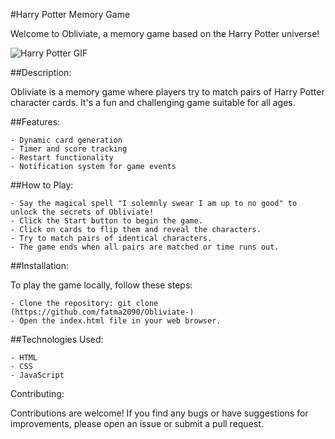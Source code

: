 #Harry Potter Memory Game

Welcome to Obliviate, a memory game based on the Harry Potter universe!

![Harry Potter GIF]([https://media.giphy.com/media/cz5gkVEv8Y7q0/giphy.gif](https://www.theworks.co.uk/on/demandware.static/-/Sites-TWS-UK-Library/default/dw311fa5d9/images/store/blog/1%20your-a-wizard-harry.gif))


##Description:

Obliviate is a memory game where players try to match pairs of Harry Potter character cards. It's a fun and challenging game suitable for all ages.

##Features:

    - Dynamic card generation
    - Timer and score tracking
    - Restart functionality
    - Notification system for game events

##How to Play:

    - Say the magical spell "I solemnly swear I am up to no good" to unlock the secrets of Obliviate!
    - Click the Start button to begin the game.
    - Click on cards to flip them and reveal the characters.
    - Try to match pairs of identical characters.
    - The game ends when all pairs are matched or time runs out.

##Installation:

To play the game locally, follow these steps:

    - Clone the repository: git clone (https://github.com/fatma2090/Obliviate-)
    - Open the index.html file in your web browser.

##Technologies Used:

    - HTML
    - CSS
    - JavaScript

Contributing:

Contributions are welcome! If you find any bugs or have suggestions for improvements, please open an issue or submit a pull request.
